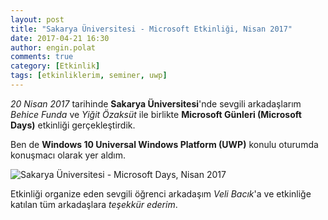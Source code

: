 ```yaml
---
layout: post
title: "Sakarya Üniversitesi - Microsoft Etkinliği, Nisan 2017"
date: 2017-04-21 16:30
author: engin.polat
comments: true
category: [Etkinlik]
tags: [etkinliklerim, seminer, uwp]
---
```

*20 Nisan 2017* tarihinde **Sakarya Üniversitesi**'nde sevgili arkadaşlarım *Behice Funda* ve *Yiğit Özaksüt* ile birlikte **Microsoft Günleri (Microsoft Days)** etkinliği gerçekleştirdik.

Ben de **Windows 10 Universal Windows Platform (UWP)** konulu oturumda konuşmacı olarak yer aldım.

<img class="lazy img-responsive" data-src="/assets/uploads/2017/04/sakarya-universitesi-microsoft-days-nisan-2017.jpg" alt="Sakarya Üniversitesi - Microsoft Days, Nisan 2017" />

Etkinliği organize eden sevgili öğrenci arkadaşım *Veli Bacık*'a ve etkinliğe katılan tüm arkadaşlara *teşekkür ederim*.